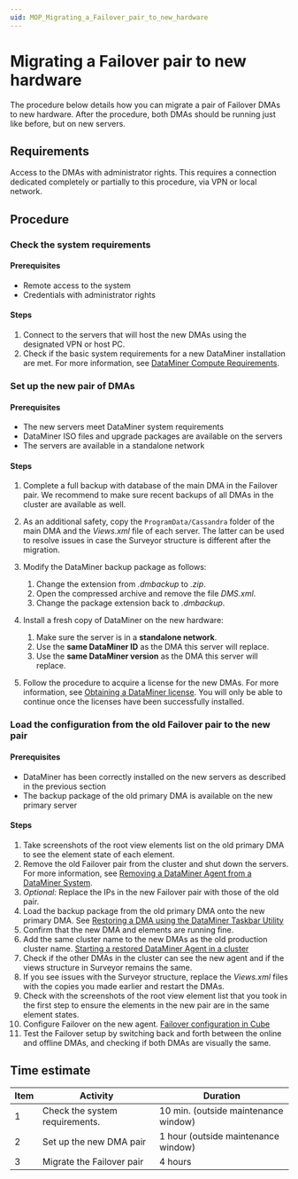 ```yaml
---
uid: MOP_Migrating_a_Failover_pair_to_new_hardware
---
```


# Migrating a Failover pair to new hardware

The procedure below details how you can migrate a pair of Failover DMAs to new hardware. After the procedure, both DMAs should be running just like before, but on new servers.

## Requirements

Access to the DMAs with administrator rights. This requires a connection dedicated completely or partially to this procedure, via VPN or local network.

## Procedure

### Check the system requirements

#### Prerequisites

- Remote access to the system
- Credentials with administrator rights

#### Steps

1. Connect to the servers that will host the new DMAs using the designated VPN or host PC.
1. Check if the basic system requirements for a new DataMiner installation are met. For more information, see [DataMiner Compute Requirements](xref:DataMiner_Compute_Requirements).

### Set up the new pair of DMAs

#### Prerequisites

- The new servers meet DataMiner system requirements
- DataMiner ISO files and upgrade packages are available on the servers
- The servers are available in a standalone network

#### Steps

1. Complete a full backup with database of the main DMA in the Failover pair. We recommend to make sure recent backups of all DMAs in the cluster are available as well.
1. As an additional safety, copy the `ProgramData/Cassandra` folder of the main DMA and the *Views.xml* file of each server. The latter can be used to resolve issues in case the Surveyor structure is different after the migration.
1. Modify the DataMiner backup package as follows:

    1. Change the extension from *.dmbackup* to *.zip*.
    1. Open the compressed archive and remove the file *DMS.xml*.
    1. Change the package extension back to *.dmbackup*.

1. Install a fresh copy of DataMiner on the new hardware:

    1. Make sure the server is in a **standalone network**.
    1. Use the **same DataMiner ID** as the DMA this server will replace.
    1. Use the **same DataMiner version** as the DMA this server will replace.

1. Follow the procedure to acquire a license for the new DMAs. For more information, see [Obtaining a DataMiner license](xref:DataminerLicenses). You will only be able to continue once the licenses have been successfully installed.

### Load the configuration from the old Failover pair to the new pair

#### Prerequisites

- DataMiner has been correctly installed on the new servers as described in the previous section
- The backup package of the old primary DMA is available on the new primary server

#### Steps

1. Take screenshots of the root view elements list on the old primary DMA to see the element state of each element.
1. Remove the old Failover pair from the cluster and shut down the servers. For more information, see [Removing a DataMiner Agent from a DataMiner System](xref:Removing_a_DataMiner_Agent_from_a_DataMiner_System).
1. *Optional:* Replace the IPs in the new Failover pair with those of the old pair.
1. Load the backup package from the old primary DMA onto the new primary DMA. See [Restoring a DMA using the DataMiner Taskbar Utility](xref:Restoring_a_DMA_using_the_DataMiner_Taskbar_Utility)
1. Confirm that the new DMA and elements are running fine.
1. Add the same cluster name to the new DMAs as the old production cluster name. [Starting a restored DataMiner Agent in a cluster](xref:Starting_a_restored_DataMiner_Agent_in_a_cluster)
1. Check if the other DMAs in the cluster can see the new agent and if the views structure in Surveyor remains the same.
1. If you see issues with the Surveyor structure, replace the *Views.xml* files with the copies you made earlier and restart the DMAs.
1. Check with the screenshots of the root view element list that you took in the first step to ensure the elements in the new pair are in the same element states.
1. Configure Failover on the new agent. [Failover configuration in Cube](xref:Failover_configuration_in_Cube)
1. Test the Failover setup by switching back and forth between the online and offline DMAs, and checking if both DMAs are visually the same.


## Time estimate

| Item | Activity | Duration |
|------|----------|----------|
| 1    | Check the system requirements. | 10 min. (outside maintenance window) |
| 2    | Set up the new DMA pair        | 1 hour (outside maintenance window)  |
| 3    | Migrate the Failover pair      | 4 hours |
